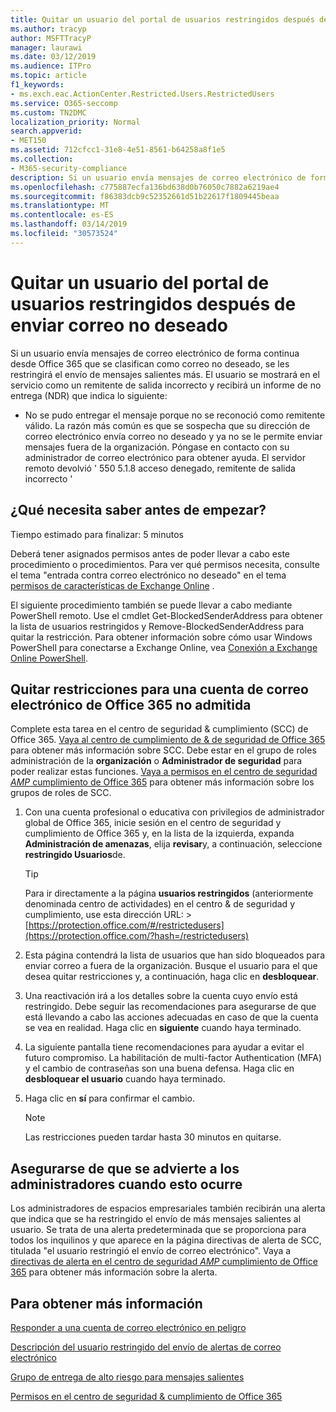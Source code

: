 ```yaml
---
title: Quitar un usuario del portal de usuarios restringidos después de enviar correo no deseado
ms.author: tracyp
author: MSFTTracyP
manager: laurawi
ms.date: 03/12/2019
ms.audience: ITPro
ms.topic: article
f1_keywords:
- ms.exch.eac.ActionCenter.Restricted.Users.RestrictedUsers
ms.service: O365-seccomp
ms.custom: TN2DMC
localization_priority: Normal
search.appverid:
- MET150
ms.assetid: 712cfcc1-31e8-4e51-8561-b64258a8f1e5
ms.collection:
- M365-security-compliance
description: Si un usuario envía mensajes de correo electrónico de forma continua desde Office 365 que se clasifican como correo no deseado, se les restringirá el envío de mensajes adicionales.
ms.openlocfilehash: c775887ecfa136bd638d0b76050c7882a6219ae4
ms.sourcegitcommit: f86383dcb9c52352661d51b22617f1809445beaa
ms.translationtype: MT
ms.contentlocale: es-ES
ms.lasthandoff: 03/14/2019
ms.locfileid: "30573524"
---
```

# <a name="removing-a-user-from-the-restricted-users-portal-after-sending-spam-email"></a>Quitar un usuario del portal de usuarios restringidos después de enviar correo no deseado

Si un usuario envía mensajes de correo electrónico de forma continua desde Office 365 que se clasifican como correo no deseado, se les restringirá el envío de mensajes salientes más. El usuario se mostrará en el servicio como un remitente de salida incorrecto y recibirá un informe de no entrega (NDR) que indica lo siguiente:

- No se pudo entregar el mensaje porque no se reconoció como remitente válido. La razón más común es que se sospecha que su dirección de correo electrónico envía correo no deseado y ya no se le permite enviar mensajes fuera de la organización. Póngase en contacto con su administrador de correo electrónico para obtener ayuda. El servidor remoto devolvió ' 550 5.1.8 acceso denegado, remitente de salida incorrecto '

## <a name="what-do-you-need-to-know-before-you-begin"></a>¿Qué necesita saber antes de empezar?
<a name="sectionSection0"> </a>

Tiempo estimado para finalizar: 5 minutos
  
Deberá tener asignados permisos antes de poder llevar a cabo este procedimiento o procedimientos. Para ver qué permisos necesita, consulte el tema "entrada contra correo electrónico no deseado" en el tema [permisos de características de Exchange Online](http://technet.microsoft.com/library/15073ce1-0917-403b-8839-02a2ebc96e16.aspx) .

El siguiente procedimiento también se puede llevar a cabo mediante PowerShell remoto. Use el cmdlet Get-BlockedSenderAddress para obtener la lista de usuarios restringidos y Remove-BlockedSenderAddress para quitar la restricción. Para obtener información sobre cómo usar Windows PowerShell para conectarse a Exchange Online, vea [Conexión a Exchange Online PowerShell](https://go.microsoft.com/fwlink/p/?linkid=396554).

## <a name="remove-restrictions-for-a-blocked-office-365-email-account"></a>Quitar restricciones para una cuenta de correo electrónico de Office 365 no admitida

Complete esta tarea en el centro de seguridad & cumplimiento (SCC) de Office 365. [Vaya al centro de cumplimiento de & de seguridad de Office 365](go-to-the-securitycompliance-center.md) para obtener más información sobre SCC. Debe estar en el grupo de roles administración de la **organización** o **Administrador de seguridad** para poder realizar estas funciones. [Vaya a permisos en el centro de seguridad _AMP_ cumplimiento de Office 365](permissions-in-the-security-and-compliance-center.md) para obtener más información sobre los grupos de roles de SCC.

1. Con una cuenta profesional o educativa con privilegios de administrador global de Office 365, inicie sesión en el centro de seguridad y cumplimiento de Office 365 y, en la lista de la izquierda, expanda **Administración de amenazas**, elija **revisar**y, a continuación, seleccione **restringido Usuarios**de.
    
    > [!TIP]
    > Para ir directamente a la página **usuarios restringidos** (anteriormente denominada centro de actividades) en el centro &amp; de seguridad y cumplimiento, use esta dirección URL: >[https://protection.office.com/#/restrictedusers](https://protection.office.com/?hash=/restrictedusers)

2. Esta página contendrá la lista de usuarios que han sido bloqueados para enviar correo a fuera de la organización.  Busque el usuario para el que desea quitar restricciones y, a continuación, haga clic en **desbloquear**.

3. Una reactivación irá a los detalles sobre la cuenta cuyo envío está restringido. Debe seguir las recomendaciones para asegurarse de que está llevando a cabo las acciones adecuadas en caso de que la cuenta se vea en realidad. Haga clic en **siguiente** cuando haya terminado.

4. La siguiente pantalla tiene recomendaciones para ayudar a evitar el futuro compromiso. La habilitación de multi-factor Authentication (MFA) y el cambio de contraseñas son una buena defensa. Haga clic en **desbloquear el usuario** cuando haya terminado.

5. Haga clic en **sí** para confirmar el cambio.

    > [!NOTE]
    > Las restricciones pueden tardar hasta 30 minutos en quitarse. 

## <a name="making-sure-admins-are-alerted-when-this-happens"></a>Asegurarse de que se advierte a los administradores cuando esto ocurre

Los administradores de espacios empresariales también recibirán una alerta que indica que se ha restringido el envío de más mensajes salientes al usuario. Se trata de una alerta predeterminada que se proporciona para todos los inquilinos y que aparece en la página directivas de alerta de SCC, titulada "el usuario restringió el envío de correo electrónico". Vaya a [directivas de alerta en el centro de seguridad _AMP_ cumplimiento de Office 365](https://docs.microsoft.com/en-us/office365/securitycompliance/alert-policies) para obtener más información sobre la alerta.

## <a name="for-more-information"></a>Para obtener más información

[Responder a una cuenta de correo electrónico en peligro](responding-to-a-compromised-email-account.md)

[Descripción del usuario restringido del envío de alertas de correo electrónico](https://docs.microsoft.com/en-us/office365/securitycompliance/alert-policies)

[Grupo de entrega de alto riesgo para mensajes salientes](high-risk-delivery-pool-for-outbound-messages.md)

[Permisos en el centro de seguridad & cumplimiento de Office 365](permissions-in-the-security-and-compliance-center.md)
